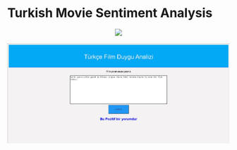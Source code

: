 # Turkish Movie Sentiment Analysis

<p align="center">
  <img src="img/türkce-film-duygu-analizi.jpg" />
</p>
<p align="center">
  <img src="img/turkce-film-duygu-analizi-pozitif.jpg" />
</p>
